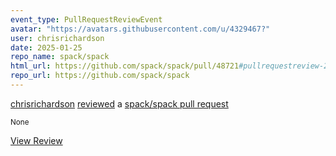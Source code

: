 ```yaml
---
event_type: PullRequestReviewEvent
avatar: "https://avatars.githubusercontent.com/u/4329467?"
user: chrisrichardson
date: 2025-01-25
repo_name: spack/spack
html_url: https://github.com/spack/spack/pull/48721#pullrequestreview-2574006075
repo_url: https://github.com/spack/spack
---
```


<a href='https://github.com/chrisrichardson' target='_blank'>chrisrichardson</a> <a href='https://github.com/spack/spack/pull/48721#pullrequestreview-2574006075' target='_blank'>reviewed</a> a <a href='https://github.com/spack/spack/pull/48721' target='_blank'>spack/spack pull request</a>

<small>None</small>

<a href='https://github.com/spack/spack/pull/48721#pullrequestreview-2574006075' target='_blank'>View Review</a>